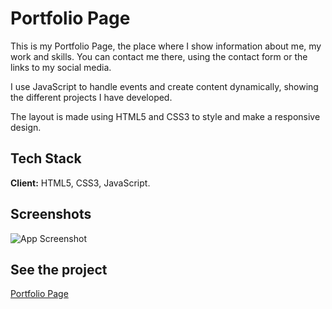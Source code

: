 # Portfolio Page

This is my Portfolio Page, the place where I show information about me, my work and skills. You can contact me there, using the contact form or the links to my social media. 

I use JavaScript to handle events and create content dynamically, showing the different projects I have developed.

The layout is made using HTML5 and CSS3 to style and make a responsive design.

## Tech Stack

**Client:** HTML5, CSS3, JavaScript.


## Screenshots

![App Screenshot](https://i.postimg.cc/9QXWj5XZ/portfolio.png)


## See the project

[Portfolio Page](https://juansoto10.github.io/ 'Portfolio Juan Pablo Soto')
